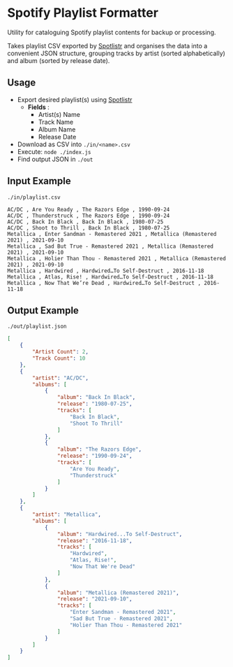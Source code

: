 # Spotify Playlist Formatter

Utility for cataloguing Spotify playlist contents for backup or processing.

Takes playlist CSV exported by [Spotlistr](https://www.spotlistr.com/export/spotify-playlist) and organises the data into a convenient JSON structure, grouping tracks by artist (sorted alphabetically) and album (sorted by release date).


## Usage

- Export desired playlist(s) using [Spotlistr](https://www.spotlistr.com/export/spotify-playlist)
    - **Fields** :
        - Artist(s) Name
        - Track Name
        - Album Name
        - Release Date
- Download as CSV into `./in/<name>.csv`
- Execute: `node ./index.js`
- Find output JSON in `./out`


## Input Example

`./in/playlist.csv`

```
AC/DC , Are You Ready , The Razors Edge , 1990-09-24
AC/DC , Thunderstruck , The Razors Edge , 1990-09-24
AC/DC , Back In Black , Back In Black , 1980-07-25
AC/DC , Shoot to Thrill , Back In Black , 1980-07-25
Metallica , Enter Sandman - Remastered 2021 , Metallica (Remastered 2021) , 2021-09-10
Metallica , Sad But True - Remastered 2021 , Metallica (Remastered 2021) , 2021-09-10
Metallica , Holier Than Thou - Remastered 2021 , Metallica (Remastered 2021) , 2021-09-10
Metallica , Hardwired , Hardwired…To Self-Destruct , 2016-11-18
Metallica , Atlas, Rise! , Hardwired…To Self-Destruct , 2016-11-18
Metallica , Now That We’re Dead , Hardwired…To Self-Destruct , 2016-11-18
```


## Output Example

`./out/playlist.json`

```json
[
    {
        "Artist Count": 2,
        "Track Count": 10
    },
    {
        "artist": "AC/DC",
        "albums": [
            {
                "album": "Back In Black",
                "release": "1980-07-25",
                "tracks": [
                    "Back In Black",
                    "Shoot To Thrill"
                ]
            },
            {
                "album": "The Razors Edge",
                "release": "1990-09-24",
                "tracks": [
                    "Are You Ready",
                    "Thunderstruck"
                ]
            }
        ]
    },
    {
        "artist": "Metallica",
        "albums": [
            {
                "album": "Hardwired...To Self-Destruct",
                "release": "2016-11-18",
                "tracks": [
                    "Hardwired",
                    "Atlas, Rise!",
                    "Now That We're Dead"
                ]
            },
            {
                "album": "Metallica (Remastered 2021)",
                "release": "2021-09-10",
                "tracks": [
                    "Enter Sandman - Remastered 2021",
                    "Sad But True - Remastered 2021",
                    "Holier Than Thou - Remastered 2021"
                ]
            }
        ]
    }
]
```
